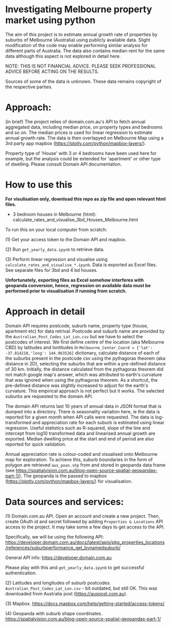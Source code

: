 # Investigating Melbourne property market using python

The aim of this project is to estimate annual growth rate of properties by suburbs of Melbourne (Australia) using publicly available data. Slight modification of the code may enable performing similar analysis for different parts of Australia. The data also contains median rent for the same data although this aspect is not explored in detail here.  

NOTE: THIS IS NOT FINANCIAL ADVICE. PLEASE SEEK PROFESSIONAL ADVICE BEFORE ACTING ON THE RESULTS. 

Sources of some of the data is unknown. These data remains copyright of the respective parties. 

# Approach: 
(in brief)
The project relies of domain.com.au's API to fetch annual aggregated data, including median price, on property types and bedrooms and so on. The median prices is used for linear regression to estimate annual growth rate. The data is then overlapyed on Melbourne Map using a 3rd party app mapbox (https://plotly.com/python/mapbox-layers/).

Property type of 'House' with 3 or 4 bedrooms have been used here for example, but the analysis could be extended for 'apartment' or other type of dwelling. Please consult Domain API documentation. 

# How to use this

**For visulisation only, download this repo as zip file and open relevant html files.** 

- 3 bedroom houses in Melbourne (html): calculate_rates_and_visualise_3bd_Houses_Melbourne.html 

To run this on your local computer from scratch:

(1) Get your access token to the Domain API and mapbox.

(2) Run `get_yearly_data.ipynb` to retrieve data.

(3) Perform linear regression and visualise using `calculate_rates_and_visualise_*.ipynb`. Data is exported as Excel files. See separate files for 3bd and 4 bd houses. 

**Unfortunately, exporting files as Excel somehow interferes with geopanda conversion, hence, regression on available data must be performed prior to visualisation if running from scratch.**


# Approach in detail
Domain API requires postcode, suburb name, property type (house, apartment etc) for data retrival. Postcode and suburb name are provided by the `Australian_Post_Codes_Lat_Lon.csv` but we have to select the postcodes of interest. We first define centre of the location (aka Melbourne CBD) by latitudes and lontitudes in `Melbourne_Center_Coord = {'lat': -37.814218,'long': 144.963526}` dictionary, calculate distance of each of the suburbs present in the postcode csv using the pythagoras theorem (aka distance in 2D), selecting the suburbs that are within a pre-defined distance of 30 km. Initially, the distance calculated from the pythagoras theorem did not match google map's answer, which was attributed to earth's curvature that was ignored when using the pythagoras theorem. As a shortcut, the pre-defined distance was slightly increased to adjust for the earth's curvature. This empirical approach is not perfect but it works. The selected suburbs are requested to the domain API.

The domain API returns last 10 years of annual data in JSON format that is dumped into a directory. There is seasonality variation here, ie the data is reported for a given month when API calls were requested. The data is log-transformed and appreciation rate for each suburb is estimated using linear regression. Useful statistics such as R-squared, slope of the line and intercept from log10 transformed data and linearised annual growth are exported. Median dwelling price at the start and end of period are also reported for quick validation. 


Annual appreciation rate is colour-coded and  visualised onto Melbourne map for exploration. To achieve this, suburb boundaries in the form of polygon are retrieved `aus_poas.shp` from and stored in geopanda data frame (see https://spatialvision.com.au/blog-open-source-spatial-geopandas-part-1/). The geopanda is the passed to  mapbox (https://plotly.com/python/mapbox-layers/) for visualisation. 

# Data sources and services: 
(1) Domain.com.au API. Open an account and create a new project. Then, create OAuth id and secret followed by adding `Properties & Locations` API access to the project. It may take some a few days to get access to the API.

Specifically, we will be using the following API: https://developer.domain.com.au/docs/latest/apis/pkg_properties_locations/references/suburbperformance_get_bynamedsuburb/

General API info: https://developer.domain.com.au

Please play with this and `get_yearly_data.ipynb` to get successful authentication.


(2) Latitudes and longitudes of suburb postcodes. `Australian_Post_Codes_Lat_Lon.csv` - bit outdated, but still OK. This was downloaded from Australia post (https://auspost.com.au).

(3) Mapbox. https://docs.mapbox.com/help/getting-started/access-tokens/

(4) Geopanda with suburb shape coordinates. https://spatialvision.com.au/blog-open-source-spatial-geopandas-part-1/



